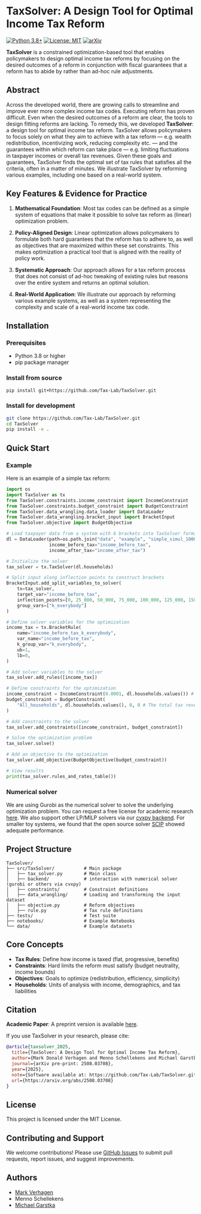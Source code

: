 # TaxSolver: A Design Tool for Optimal Income Tax Reform

[![Python 3.8+](https://img.shields.io/badge/python-3.8+-blue.svg)](https://www.python.org/downloads/)
[![License: MIT](https://img.shields.io/badge/License-MIT-yellow.svg)](https://opensource.org/licenses/MIT)
[![arXiv](https://img.shields.io/badge/arXiv-DOI_10_48550-b31b1b.svg)](https://arxiv.org/abs/2508.03708)

**TaxSolver** is a constrained optimization-based tool that enables policymakers to design optimal income tax reforms by focusing on the desired outcomes of a reform in conjunction with fiscal guarantees that a reform has to abide by rather than ad-hoc rule adjustments.

## Abstract

Across the developed world, there are growing calls to streamline and improve ever more complex income tax codes. Executing reform has proven difficult. Even when the desired outcomes of a reform are clear, the tools to design fitting reforms are lacking. To remedy this, we developed **TaxSolver**: a design tool for optimal income tax reform. TaxSolver allows policymakers to focus solely on what they aim to achieve with a tax reform — e.g. wealth redistribution, incentivizing work, reducing complexity etc. — and the guarantees within which reform can take place — e.g. limiting fluctuations in taxpayer incomes or overall tax revenues. Given these goals and guarantees, TaxSolver finds the optimal set of tax rules that satisfies all the criteria, often in a matter of minutes. We illustrate TaxSolver by reforming various examples, including one based on a real-world system.

## Key Features & Evidence for Practice

1. **Mathematical Foundation**: Most tax codes can be defined as a simple system of equations that make it possible to solve tax reform as (linear) optimization problem.

2. **Policy-Aligned Design**: Linear optimization allows policymakers to formulate both hard guarantees that the reform has to adhere to, as well as objectives that are maximized within these set constraints. This makes optimization a practical tool that is aligned with the reality of policy work.

3. **Systematic Approach**: Our approach allows for a tax reform process that does not consist of ad-hoc tweaking of existing rules but reasons over the entire system and returns an optimal solution.

4. **Real-World Application**: We illustrate our approach by reforming various example systems, as well as a system representing the complexity and scale of a real-world income tax code.

## Installation

### Prerequisites
- Python 3.8 or higher
- pip package manager

### Install from source
```bash
pip install git+https://github.com/Tax-Lab/TaxSolver.git
```

### Install for development
```bash
git clone https://github.com/Tax-Lab/TaxSolver.git
cd TaxSolver
pip install -e .
```

## Quick Start

### Example
Here is an example of a simple tax reform:

```python
import os
import TaxSolver as tx
from TaxSolver.constraints.income_constraint import IncomeConstraint
from TaxSolver.constraints.budget_constraint import BudgetConstraint
from TaxSolver.data_wrangling.data_loader import DataLoader
from TaxSolver.data_wrangling.bracket_input import BracketInput
from TaxSolver.objective import BudgetObjective

# Load taxpayer data from a system with 6 brackets into TaxSolver format
dl = DataLoader(path=os.path.join("data", "example", "simple_simul_1000.xlsx"), 
                income_before_tax="income_before_tax", 
                income_after_tax="income_after_tax")

# Initialize the solver
tax_solver = tx.TaxSolver(dl.households)

# Split input along inflection points to construct brackets
BracketInput.add_split_variables_to_solver(
    tx=tax_solver,
    target_var="income_before_tax",
    inflection_points=[0, 25_000, 50_000, 75_000, 100_000, 125_000, 150_000],
    group_vars=["k_everybody"]
)

# Define solver variables for the optimization
income_tax = tx.BracketRule(
    name="income_before_tax_k_everybody",
    var_name="income_before_tax",
    k_group_var="k_everybody",
    ub=1,
    lb=0,
)

# Add solver variables to the solver
tax_solver.add_rules([income_tax])

# Define constraints for the optimization
income_constraint = IncomeConstraint(0.0001, dl.households.values()) # No one can experience income shocks of more than 0.01%
budget_constraint = BudgetConstraint(
    "All_households", dl.households.values(), 0, 0 # The total tax revenue cannot decrease or increase
)

# Add constraints to the solver
tax_solver.add_constraints([income_constraint, budget_constraint])

# Solve the optimization problem
tax_solver.solve()

# Add an objective to the optimization
tax_solver.add_objective(BudgetObjective(budget_constraint))

# View results
print(tax_solver.rules_and_rates_table())
```
### Numerical solver
We are using Gurobi as the numerical solver to solve the underlying optimization problem. You can request a free license for academic research [here](https://www.gurobi.com/features/academic-named-user-license/). We also support other LP/MILP solvers via our [cvxpy backend](https://www.cvxpy.org/tutorial/solvers/index.html#choosing-a-solver). For smaller toy systems, we found that the open source solver [SCIP](https://www.scipopt.org/) showed adequate performance.

## Project Structure

```
TaxSolver/
├── src/TaxSolver/           # Main package
│   ├── tax_solver.py        # Main class
│   ├── backend/             # interaction with numerical solver (gurobi or others via cvxpy)
│   ├── constraints/         # Constraint definitions
│   ├── data_wrangling/      # Loading and transforming the input dataset
│   ├── objective.py         # Reform objectives
│   ├── rule.py              # Tax rule definitions
├── tests/                   # Test suite
├── notebooks/               # Example Notebooks
└── data/                    # Example datasets
```

## Core Concepts

- **Tax Rules**: Define how income is taxed (flat, progressive, benefits)
- **Constraints**: Hard limits the reform must satisfy (budget neutrality, income bounds)
- **Objectives**: Goals to optimize (redistribution, efficiency, simplicity)
- **Households**: Units of analysis with income, demographics, and tax liabilities

## Citation

**Academic Paper**: A preprint version is available [here](https://arxiv.org/abs/2508.03708).

If you use TaxSolver in your research, please cite:

```bibtex
@article{taxsolver_2025,
  title={TaxSolver: A Design Tool for Optimal Income Tax Reform},
  author={Mark Donald Verhagen and Menno Schellekens and Michael Garstka},
  journal={arXiv pre-print: 2508.03708},
  year={2025},
  note={Software available at: https://github.com/Tax-Lab/TaxSolver.git},
  url={https://arxiv.org/abs/2508.03708}
}
```

## License

This project is licensed under the MIT License.

## Contributing and Support

We welcome contributions! Please use [GitHub Issues](https://github.com/Tax-Lab/TaxSolver/issues) to submit pull requests, report issues, and suggest improvements.



## Authors

- [Mark Verhagen](https://markverhagen.me/)
- Menno Schellekens
- [Michael Garstka](https://migarstka.github.io/)
